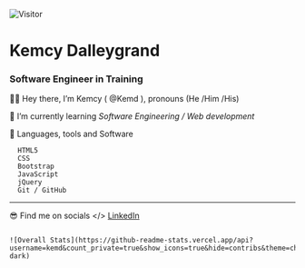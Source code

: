 ![Visitor](https://visitor-badge.laobi.icu/badge?page_id=kemd.kemd) 


# Kemcy Dalleygrand
### Software Engineer in Training

 
 🧍‍♂️ Hey there, I’m Kemcy ( @Kemd ), pronouns (He /Him /His)

 👀 I’m currently learning *Software Engineering / Web development*

 📖  Languages, tools and Software

      HTML5
      CSS
      Bootstrap
      JavaScript
      jQuery
      Git / GitHub
      
---

  😎 Find me on socials </> 
     [LinkedIn](https://www.linkedin.com/in/kdalle/)
     
																																																																															![Overall Stats](https://github-readme-stats.vercel.app/api?username=kemd&count_private=true&show_icons=true&hide=contribs&theme=chartreuse-dark)

<!---
Kemd/Kemd is a ✨ special ✨ repository because its `README.md` (this file) appears on your GitHub profile.
You can click the Preview link to take a look at your changes.
--->
